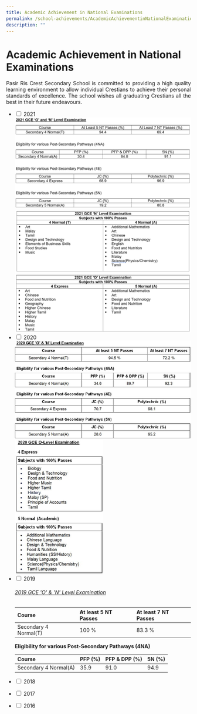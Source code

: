 ```yaml
---
title: Academic Achievement in National Examinations
permalink: /school-achievements/AcademicAchievementinNationalExaminations/
description: ""
---
```

<h1>Academic Achievement in National Examinations</h1>
<p align="justify">Pasir Ris Crest Secondary School is committed to providing a high quality learning environment to allow individual Crestians to achieve their personal standards of excellence. The school wishes all graduating Crestians all the best in their future endeavours.</p>

<ul class="jekyllcodex_accordion">

<li>
<input type="checkbox" id="accordion1">
<label for="accordion1">2021</label>
<div>
<img src="/images/2021 O  N Achievements.png" />
<img src="/images/2021 N level 100 pass.png" />
<img src="/images/2021 O level 100 pass.png" />
</div>
</li>

<li>
<input type="checkbox" id="accordion2">
<label for="accordion2">2020</label>
<div>
<img src="/images/2020-O-N-Results.jpeg" />
<img src="/images/2020 O-Results.jpeg" style="width:50%">
</div>
	</li>

<li>
<input type="checkbox" id="accordion3">
<label for="accordion3">2019</label>
<div>
	<h6><u>2019 GCE 'O' & 'N' Level Examination</u></h6>
    <table class="tg">
    <thead>
      <tr>
        <th class="tg-38i8">Course</th>
        <th class="tg-38i8">At least 5 NT Passes</th>
        <th class="tg-38i8">At least 7 NT Passes</th>
      </tr>
    </thead>
    <tbody>
      <tr>
        <td class="tg-aioz">Secondary 4 Normal(T)</td>
        <td class="tg-aioz">100 %</td>
        <td class="tg-aioz">83.3 %</td>
      </tr>
    </tbody>
    </table>
	<strong>Eligibility for various Post-Secondary Pathways (4NA)</strong>
<table class="tg">
<thead>
  <tr>
    <th class="tg-38i8">Course</th>
    <th class="tg-38i8">PFP (%)</th>
    <th class="tg-38i8">PFP &amp; DPP (%)</th>
    <th class="tg-7v0h"> 5N (%)</th>
  </tr>
</thead>
<tbody>
  <tr>
    <td class="tg-aioz">Secondary 4 Normal(A)</td>
    <td class="tg-aioz">35.9</td>
    <td class="tg-aioz">91.0</td>
    <td class="tg-aioz">94.9</td>
  </tr>
</tbody>
</table>
	
</div>
	</li>
	
<li>
<input type="checkbox" id="accordion4">
<label for="accordion4">2018</label>
<div>
<p></p>
</div>
	</li>
	
<li>
<input type="checkbox" id="accordion5">
<label for="accordion5">2017</label>
<div>
<p></p>
</div>
	</li>
	
<li>
<input type="checkbox" id="accordion6">
<label for="accordion6">2016</label>
<div>
<p></p>
</div>
	</li>
</ul>